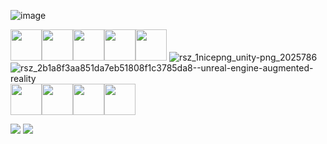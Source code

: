 ![image](https://user-images.githubusercontent.com/93887465/206972273-ac400c9a-8330-4047-a37b-4d975019507d.png)


<img height=50 src="https://cdn.jsdelivr.net/gh/devicons/devicon/icons/html5/html5-original.svg"/><img height=50 src="https://cdn.jsdelivr.net/gh/devicons/devicon/icons/css3/css3-original.svg"/><img height=50 src="https://cdn.jsdelivr.net/gh/devicons/devicon/icons/javascript/javascript-original.svg"/><img height=50 src="https://cdn.jsdelivr.net/gh/devicons/devicon/icons/csharp/csharp-original.svg"/><img height=50 src="https://cdn.jsdelivr.net/gh/devicons/devicon/icons/cplusplus/cplusplus-original.svg"/>
![rsz_1nicepng_unity-png_2025786](https://user-images.githubusercontent.com/93887465/206969495-8fb9fa6b-a6eb-467e-9995-bda2b9cb9b8d.png)
![rsz_2b1a8f3aa851da7eb51808f1c3785da8--unreal-engine-augmented-reality](https://user-images.githubusercontent.com/93887465/206969971-61e9f506-4940-4514-b0d2-8e56736d9a1a.png)<img height=50 src="https://cdn.jsdelivr.net/gh/devicons/devicon/icons/dart/dart-original.svg"/><img height=50 src="https://cdn.jsdelivr.net/gh/devicons/devicon/icons/flutter/flutter-original.svg"/><img height=50 src="https://cdn.jsdelivr.net/gh/devicons/devicon/icons/react/react-original-wordmark.svg"/><img height=50 src="https://cdn.jsdelivr.net/gh/devicons/devicon/icons/git/git-original.svg"/>


<img src="https://github-readme-stats.vercel.app/api/top-langs?username=AlvaroBishop&layout=compact&theme=dark"/>

<img src="https://github-readme-stats.vercel.app/api?username=AlvaroBishop&show_icons=true&theme=dark"/>
